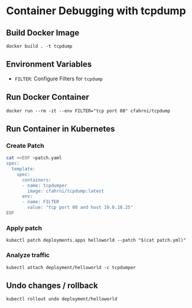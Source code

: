 # Container Debugging with tcpdump
## Build Docker Image
`docker build . -t tcpdump`

## Environment Variables
- `FILTER`: Configure Filters for `tcpdump`

## Run Docker Container
`docker run --rm -it --env FILTER="tcp port 80" cfahrni/tcpdump`

## Run Container in Kubernetes
### Create Patch
```bash
cat <<EOF >patch.yaml
spec:
  template:
    spec:
      containers:
      - name: tcpdumper
        image: cfahrni/tcpdump:latest
      env:
      - name: FILTER
        value: "tcp port 80 and host 10.0.10.25"
EOF
```
### Apply patch
```kubectl patch deployments.apps helloworld --patch "$(cat patch.yml)"```

### Analyze traffic
```kubectl attach deployment/helloworld -c tcpdumper```

## Undo changes / rollback
```kubectl rollout undo deployment/helloworld```